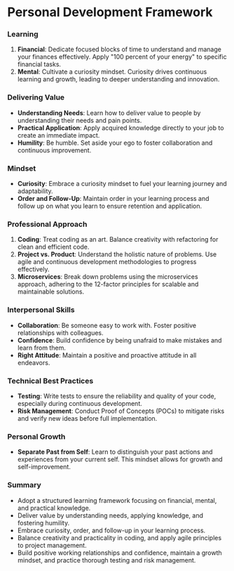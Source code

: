 # Personal Development Framework

### Learning
1. **Financial**: Dedicate focused blocks of time to understand and manage your finances effectively. Apply "100 percent of your energy" to specific financial tasks.
2. **Mental**: Cultivate a curiosity mindset. Curiosity drives continuous learning and growth, leading to deeper understanding and innovation.

### Delivering Value
- **Understanding Needs**: Learn how to deliver value to people by understanding their needs and pain points.
- **Practical Application**: Apply acquired knowledge directly to your job to create an immediate impact.
- **Humility**: Be humble. Set aside your ego to foster collaboration and continuous improvement.

### Mindset
- **Curiosity**: Embrace a curiosity mindset to fuel your learning journey and adaptability.
- **Order and Follow-Up**: Maintain order in your learning process and follow up on what you learn to ensure retention and application.

### Professional Approach
1. **Coding**: Treat coding as an art. Balance creativity with refactoring for clean and efficient code.
2. **Project vs. Product**: Understand the holistic nature of problems. Use agile and continuous development methodologies to progress effectively.
3. **Microservices**: Break down problems using the microservices approach, adhering to the 12-factor principles for scalable and maintainable solutions.

### Interpersonal Skills
- **Collaboration**: Be someone easy to work with. Foster positive relationships with colleagues.
- **Confidence**: Build confidence by being unafraid to make mistakes and learn from them.
- **Right Attitude**: Maintain a positive and proactive attitude in all endeavors.

### Technical Best Practices
- **Testing**: Write tests to ensure the reliability and quality of your code, especially during continuous development.
- **Risk Management**: Conduct Proof of Concepts (POCs) to mitigate risks and verify new ideas before full implementation.

### Personal Growth
- **Separate Past from Self**: Learn to distinguish your past actions and experiences from your current self. This mindset allows for growth and self-improvement.

### Summary
- Adopt a structured learning framework focusing on financial, mental, and practical knowledge.
- Deliver value by understanding needs, applying knowledge, and fostering humility.
- Embrace curiosity, order, and follow-up in your learning process.
- Balance creativity and practicality in coding, and apply agile principles to project management.
- Build positive working relationships and confidence, maintain a growth mindset, and practice thorough testing and risk management.
